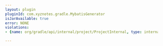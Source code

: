 ```yaml
---
layout: plugin
pluginId: com.xyznotes.gradle.MybatisGenerator
isJarAvailable: true
error: NONE
violations:
- {name: org/gradle/api/internal/project/ProjectInternal, type: internal-api-usage}

---
```

